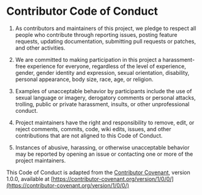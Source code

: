# Contributor Code of Conduct

1. As contributors and maintainers of this project, we pledge to respect all people who contribute through reporting issues, posting feature requests, updating documentation, submitting pull requests or patches, and other activities.

2. We are committed to making participation in this project a harassment-free experience for everyone, regardless of the level of experience, gender, gender identity and expression, sexual orientation, disability, personal appearance, body size, race, age, or religion.

3. Examples of unacceptable behavior by participants include the use of sexual language or imagery, derogatory comments or personal attacks, trolling, public or private harassment, insults, or other unprofessional conduct.

4. Project maintainers have the right and responsibility to remove, edit, or reject comments, commits, code, wiki edits, issues, and other contributions that are not aligned to this Code of Conduct.

5. Instances of abusive, harassing, or otherwise unacceptable behavior may be reported by opening an issue or contacting one or more of the project maintainers.

This Code of Conduct is adapted from the [Contributor Covenant](https://contributor-covenant.org), version 1.0.0, available at [https://contributor-covenant.org/version/1/0/0/](https://contributor-covenant.org/version/1/0/0/)